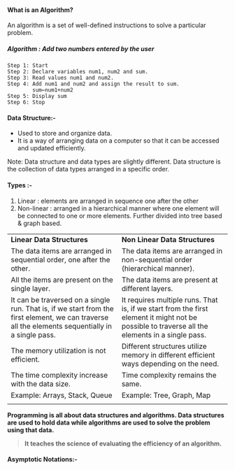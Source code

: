 #### What is an Algorithm?

An algorithm is a set of well-defined instructions to solve a particular problem.
##### Algorithm : Add two numbers entered by the user
```
Step 1: Start
Step 2: Declare variables num1, num2 and sum. 
Step 3: Read values num1 and num2. 
Step 4: Add num1 and num2 and assign the result to sum.
        sum←num1+num2 
Step 5: Display sum 
Step 6: Stop
```

#### Data Structure:-

- Used to store and organize data.
- It is a way of arranging data on a computer so that it can be accessed and updated efficiently.

Note: Data structure and data types are slightly different. Data structure is the collection of data types arranged in a specific order.

#### Types :-

1. Linear : elements are arranged in sequence one after the other
2. Non-linear : arranged in a hierarchical manner where one element will be connected to one or more elements. Further divided into tree based & graph based.

|                                                                                                                                                   |                                                                                                                                                |
| ------------------------------------------------------------------------------------------------------------------------------------------------- | ---------------------------------------------------------------------------------------------------------------------------------------------- |
| **Linear Data Structures**                                                                                                                        | **Non Linear Data Structures**                                                                                                                 |
| The data items are arranged in sequential order, one after the other.                                                                             | The data items are arranged in non-sequential order (hierarchical manner).                                                                     |
| All the items are present on the single layer.                                                                                                    | The data items are present at different layers.                                                                                                |
| It can be traversed on a single run. That is, if we start from the first element, we can traverse all the elements sequentially in a single pass. | It requires multiple runs. That is, if we start from the first element it might not be possible to traverse all the elements in a single pass. |
| The memory utilization is not efficient.                                                                                                          | Different structures utilize memory in different efficient ways depending on the need.                                                         |
| The time complexity increase with the data size.                                                                                                  | Time complexity remains the same.                                                                                                              |
| Example: Arrays, Stack, Queue                                                                                                                     | Example: Tree, Graph, Map                                                                                                                      |
|                                                                                                                                                   |                                                                                                                                                |

**Programming is all about data structures and algorithms. Data structures are used to hold data while algorithms are used to solve the problem using that data.**

> **It teaches the science of evaluating the efficiency of an algorithm.**


#### Asymptotic Notations:-
